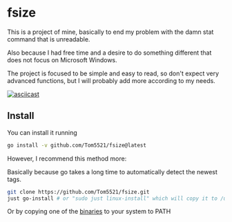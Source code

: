 # fsize

This is a project of mine, basically to end my problem with
the damn stat command that is unreadable.

Also because I had free time and a desire to do something different
that does not focus on Microsoft Windows.

The project is focused to be simple and easy to read,
so don't expect very advanced functions, but I will probably
add more according to my needs.

[![asciicast](https://asciinema.org/a/655455.svg)](https://asciinema.org/a/655455)

## Install

You can install it running

```bash
go install -v github.com/Tom5521/fsize@latest
```

However, I recommend this method more:

Basically because go takes a long time to automatically detect the newest tags.

```bash
git clone https://github.com/Tom5521/fsize.git
just go-install # or "sudo just linux-install" which will copy it to /usr/bin
```

Or by copying one of the
[binaries](https://github.com/Tom5521/fsize/releases/latest) to your system to PATH
